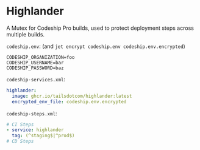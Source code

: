 # Highlander

A Mutex for Codeship Pro builds, used to protect deployment steps across multiple builds.

`codeship.env`: (and `jet encrypt codeship.env codeship.env.encrypted`)
```
CODESHIP_ORGANIZATION=foo
CODESHIP_USERNAME=bar
CODESHIP_PASSWORD=baz
```

`codeship-services.xml`:
```yaml
highlander:
  image: ghcr.io/tailsdotcom/highlander:latest
  encrypted_env_file: codeship.env.encrypted
```

`codeship-steps.xml`:
```yaml
# CI Steps
- service: highlander
  tag: (^staging$|^prod$)
# CD Steps
```
